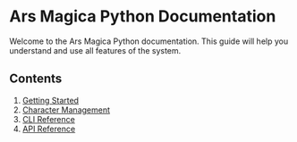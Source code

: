 # Ars Magica Python Documentation

Welcome to the Ars Magica Python documentation. This guide will help you understand and use all features of the system.

## Contents

1. [Getting Started](getting_started.md)
2. [Character Management](character.md)
3. [CLI Reference](cli_reference.md)
4. [API Reference](api/README.md) 